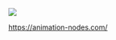 ![](https://github.com/JacquesLucke/animation_nodes_website/workflows/Deploy/badge.svg)

https://animation-nodes.com/
